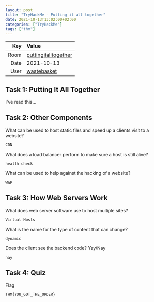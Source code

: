 ```yaml
---
layout: post
title: "TryHackMe - Putting it all together"
date: 2021-10-13T13:02:00+02:00
categories: ["TryHackMe"]
tags: ["thm"]
---
```


| Key   | Value
| ----: | :--------
| Room  | [puttingitalltogether](https://tryhackme.com/room/puttingitalltogether)
| Date  | 2021-10-13
| User  | [wastebasket](https://tryhackme.com/p/wastebasket)

## Task 1: Putting It All Together 

I've read this...

## Task 2: Other Components 

What can be used to host static files and speed up a clients visit to a website?

`CDN`

What does a load balancer perform to make sure a host is still alive?

`health check`

What can be used to help against the hacking of a website?

`WAF`

## Task 3: How Web Servers Work 

What does web server software use to host multiple sites?

`Virtual Hosts`

What is the name for the type of content that can change?

`dynamic`

Does the client see the backend code? Yay/Nay

`nay`

## Task 4: Quiz 

Flag 

`THM{YOU_GOT_THE_ORDER}`
